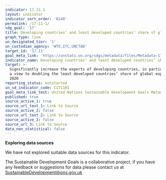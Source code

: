 ```yaml
---
indicator: 17.11.1
layout: indicator
indicator_sort_order: '0140'
permalink: /17-11-1/
sdg_goal: '17'
title: Developing countries’ and least developed countries’ share of global exports
graph_type: line
un_designated_tier: '1'
un_custodian_agency: 'WTO,ITC,UNCTAD'
target_id: '17.11'
goal_meta_link: 'https://unstats.un.org/sdgs/metadata/files/Metadata-17-11-01.pdf'
indicator_name: Developing countries’ and least developed countries’ share of global exports
target: >-
  Significantly increase the exports of developing countries, in particular with
  a view to doubling the least developed countries’ share of global exports by
  2020
reporting_status: notstarted
un_sd_indicator_code: C171101
goal_meta_link_text: United Nations Sustainable Development Goals Metadata (pdf 468kB)
published: true
source_active_1: true
source_url_text_1: Link to Source
source_active_2: false
source_url_text_2: Link to Source
source_active_3: false
source_url_3: Link to Source
data_non_statistical: false
---
```

**Exploring data sources**

We have not explored suitable data sources for this indicator. 

The Sustainable Development Goals is a collaborative project, if you have any feedback or suggestions for data please contact us at <SustainableDevelopment@ons.gov.uk>
